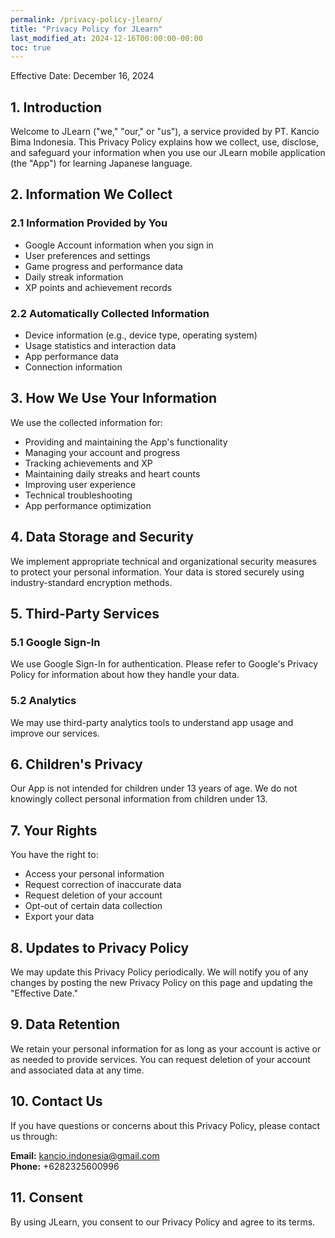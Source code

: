```yaml
---
permalink: /privacy-policy-jlearn/
title: "Privacy Policy for JLearn"
last_modified_at: 2024-12-16T00:00:00-00:00
toc: true
---
```


Effective Date: December 16, 2024

## 1. Introduction

Welcome to JLearn ("we," "our," or "us"), a service provided by PT. Kancio Bima Indonesia. This Privacy Policy explains how we collect, use, disclose, and safeguard your information when you use our JLearn mobile application (the "App") for learning Japanese language.

## 2. Information We Collect

### 2.1 Information Provided by You
- Google Account information when you sign in
- User preferences and settings
- Game progress and performance data
- Daily streak information
- XP points and achievement records

### 2.2 Automatically Collected Information
- Device information (e.g., device type, operating system)
- Usage statistics and interaction data
- App performance data
- Connection information

## 3. How We Use Your Information

We use the collected information for:
- Providing and maintaining the App's functionality
- Managing your account and progress
- Tracking achievements and XP
- Maintaining daily streaks and heart counts
- Improving user experience
- Technical troubleshooting
- App performance optimization

## 4. Data Storage and Security

We implement appropriate technical and organizational security measures to protect your personal information. Your data is stored securely using industry-standard encryption methods.

## 5. Third-Party Services

### 5.1 Google Sign-In
We use Google Sign-In for authentication. Please refer to Google's Privacy Policy for information about how they handle your data.

### 5.2 Analytics
We may use third-party analytics tools to understand app usage and improve our services.

## 6. Children's Privacy

Our App is not intended for children under 13 years of age. We do not knowingly collect personal information from children under 13.

## 7. Your Rights

You have the right to:
- Access your personal information
- Request correction of inaccurate data
- Request deletion of your account
- Opt-out of certain data collection
- Export your data

## 8. Updates to Privacy Policy

We may update this Privacy Policy periodically. We will notify you of any changes by posting the new Privacy Policy on this page and updating the "Effective Date."

## 9. Data Retention

We retain your personal information for as long as your account is active or as needed to provide services. You can request deletion of your account and associated data at any time.

## 10. Contact Us

If you have questions or concerns about this Privacy Policy, please contact us through:

**Email:** kancio.indonesia@gmail.com  
**Phone:** +6282325600996

## 11. Consent

By using JLearn, you consent to our Privacy Policy and agree to its terms.
